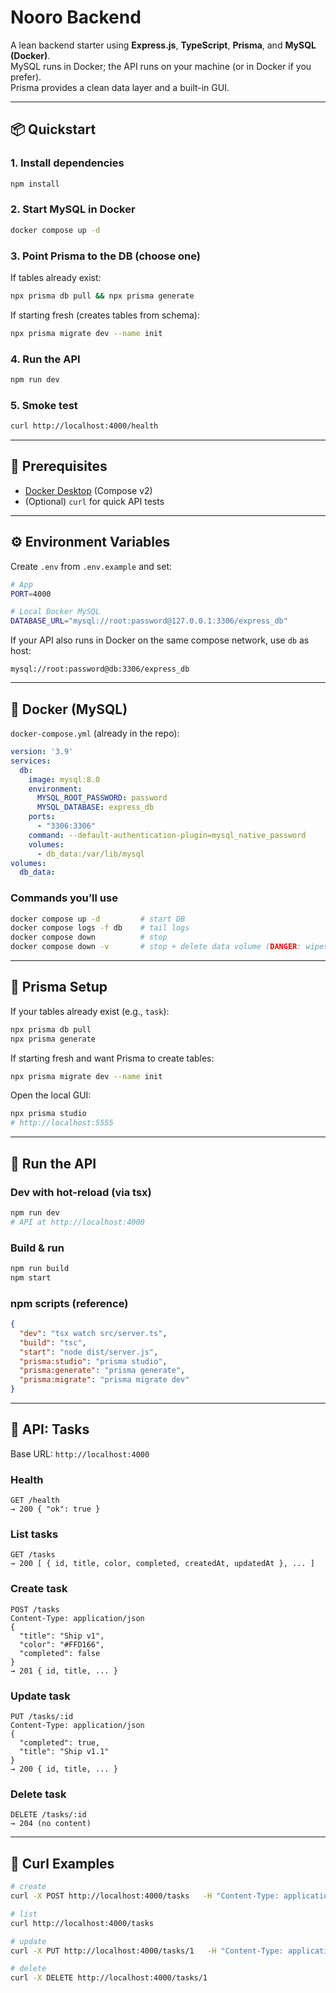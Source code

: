 # Nooro Backend

A lean backend starter using **Express.js**, **TypeScript**, **Prisma**, and **MySQL (Docker)**.  
MySQL runs in Docker; the API runs on your machine (or in Docker if you prefer).  
Prisma provides a clean data layer and a built-in GUI.

---

## 📦 Quickstart

### 1. Install dependencies
```bash
npm install
```

### 2. Start MySQL in Docker
```bash
docker compose up -d
```

### 3. Point Prisma to the DB (choose one)
If tables already exist:
```bash
npx prisma db pull && npx prisma generate
```

If starting fresh (creates tables from schema):
```bash
npx prisma migrate dev --name init
```

### 4. Run the API
```bash
npm run dev
```

### 5. Smoke test
```bash
curl http://localhost:4000/health
```

---

## 🔑 Prerequisites

- [Docker Desktop](https://www.docker.com/products/docker-desktop/) (Compose v2)  
- (Optional) `curl` for quick API tests

---

## ⚙️ Environment Variables

Create `.env` from `.env.example` and set:

```bash
# App
PORT=4000

# Local Docker MySQL
DATABASE_URL="mysql://root:password@127.0.0.1:3306/express_db"
```

If your API also runs in Docker on the same compose network, use `db` as host:

```
mysql://root:password@db:3306/express_db
```

---

## 🐳 Docker (MySQL)

`docker-compose.yml` (already in the repo):

```yaml
version: '3.9'
services:
  db:
    image: mysql:8.0
    environment:
      MYSQL_ROOT_PASSWORD: password
      MYSQL_DATABASE: express_db
    ports:
      - "3306:3306"
    command: --default-authentication-plugin=mysql_native_password
    volumes:
      - db_data:/var/lib/mysql
volumes:
  db_data:
```

### Commands you’ll use

```bash
docker compose up -d         # start DB
docker compose logs -f db    # tail logs
docker compose down          # stop
docker compose down -v       # stop + delete data volume (DANGER: wipes data)
```

---

## 🔧 Prisma Setup

If your tables already exist (e.g., `task`):

```bash
npx prisma db pull
npx prisma generate
```

If starting fresh and want Prisma to create tables:

```bash
npx prisma migrate dev --name init
```

Open the local GUI:

```bash
npx prisma studio
# http://localhost:5555
```

---

## 🚀 Run the API

### Dev with hot-reload (via tsx)
```bash
npm run dev
# API at http://localhost:4000
```

### Build & run
```bash
npm run build
npm start
```

### npm scripts (reference)
```json
{
  "dev": "tsx watch src/server.ts",
  "build": "tsc",
  "start": "node dist/server.js",
  "prisma:studio": "prisma studio",
  "prisma:generate": "prisma generate",
  "prisma:migrate": "prisma migrate dev"
}
```

---

## 📡 API: Tasks

Base URL: `http://localhost:4000`

### Health
```
GET /health
→ 200 { "ok": true }
```

### List tasks
```
GET /tasks
→ 200 [ { id, title, color, completed, createdAt, updatedAt }, ... ]
```

### Create task
```
POST /tasks
Content-Type: application/json
{
  "title": "Ship v1",
  "color": "#FFD166",
  "completed": false
}
→ 201 { id, title, ... }
```

### Update task
```
PUT /tasks/:id
Content-Type: application/json
{
  "completed": true,
  "title": "Ship v1.1"
}
→ 200 { id, title, ... }
```

### Delete task
```
DELETE /tasks/:id
→ 204 (no content)
```

---

## 🧪 Curl Examples

```bash
# create
curl -X POST http://localhost:4000/tasks   -H "Content-Type: application/json"   -d '{"title":"Ship v1","color":"#FFD166","completed":false}'

# list
curl http://localhost:4000/tasks

# update
curl -X PUT http://localhost:4000/tasks/1   -H "Content-Type: application/json"   -d '{"completed":true}'

# delete
curl -X DELETE http://localhost:4000/tasks/1
```
